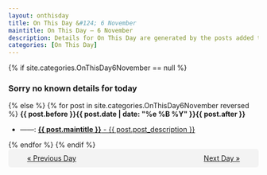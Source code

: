 ```yaml
---
layout: onthisday
title: On This Day &#124; 6 November
maintitle: On This Day — 6 November
description: Details for On This Day are generated by the posts added to the website so the content is subject to changes/updates over time.
categories: [On This Day]
---
```


{% if site.categories.OnThisDay6November == null %}
<h3>Sorry no known details for today</h3>
{% else %}
{% for post in site.categories.OnThisDay6November reversed %}
<strong>{{ post.before }}{{ post.date | date: "%e %B %Y" }}{{ post.after }}</strong>
<ul>
<li> ——: <a class="{{ post.class }}" href="{{ post.url }}"><strong>{{ post.maintitle }}</strong> - {{ post.post_description }}</a></li>
</ul>
{% endfor %}
{% endif %}
<br />
<div style="background-color: #f3f3f3; padding: 10px; border-radius: 5px; text-align: center; display: flex; justify-content: space-evenly;">
<a href="/onthisday/11/11-05">« Previous Day</a>
<span style="visibility:hidden;">[ Visit Leap Year February 29 ]</span>
<a href="/onthisday/11/11-07">Next Day »</a>
</div>
